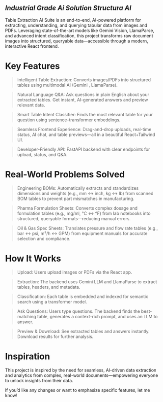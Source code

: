 ## *Industrial Grade Ai Solution Structura AI*

Table Extraction AI Suite is an end-to-end, AI-powered platform for extracting, understanding, and querying tabular data from images and PDFs. Leveraging state-of-the-art models like Gemini Vision, LlamaParse, and advanced intent classification, this project transforms raw document images into structured, queryable data—accessible through a modern, interactive React frontend.

# **Key Features**
> Intelligent Table Extraction: Converts images/PDFs into structured tables using multimodal AI (Gemini , LlamaParse).

> Natural Language Q&A: Ask questions in plain English about your extracted tables. Get instant, AI-generated answers and preview relevant data.

> Smart Table Intent Classifier: Finds the most relevant table for your question using sentence-transformer embeddings.

> Seamless Frontend Experience: Drag-and-drop uploads, real-time status, AI chat, and table previews—all in a beautiful React+Tailwind UI.

> Developer-Friendly API: FastAPI backend with clear endpoints for upload, status, and Q&A.

# **Real-World Problems Solved**
> Engineering BOMs: Automatically extracts and standardizes dimensions and weights (e.g., mm ↔ inch, kg ↔ lb) from scanned BOM tables to prevent part mismatches in manufacturing.

> Pharma Formulation Sheets: Converts complex dosage and formulation tables (e.g., mg/ml, °C ↔ °F) from lab notebooks into structured, queryable formats—reducing manual errors.

> Oil & Gas Spec Sheets: Translates pressure and flow rate tables (e.g., bar ↔ psi, m³/h ↔ GPM) from equipment manuals for accurate selection and compliance.

# **How It Works**
> Upload: Users upload images or PDFs via the React app.

> Extraction: The backend uses Gemini LLM and LlamaParse to extract tables, headers, and metadata.

> Classification: Each table is embedded and indexed for semantic search using a transformer model.

> Ask Questions: Users type questions. The backend finds the best-matching table, generates a context-rich prompt, and uses an LLM to answer.

> Preview & Download: See extracted tables and answers instantly. Download results for further analysis.

# **Inspiration**
This project is inspired by the need for seamless, AI-driven data extraction and analytics from complex, real-world documents—empowering everyone to unlock insights from their data.

If you’d like any changes or want to emphasize specific features, let me know!

